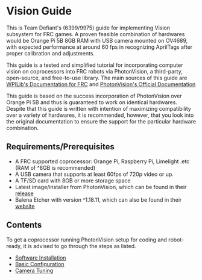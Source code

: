 # Vision Guide

This is Team Defiant's (6399/9975) guide for implementing Vision subsystem for FRC games. A proven feasible combination of hardwares would be Orange Pi 5B 8GB RAM with USB camera mounted on OV4689, with expected performance at around 60 fps in recognizing AprilTags after proper calibration and adjustments.

This guide is a tested and simplified tutorial for incorporating computer vision on coprocessors into FRC robots via PhotonVision, a third-party, open-source, and free-to-use library. The main sources of this guide are [WPILib's Documentation for FRC](https://docs.wpilib.org/en/stable/index.html) and [PhotonVision's Official Documentation](https://docs.photonvision.org/en/latest/docs/description.html)

This guide is based on the success incorporation of PhotonVision over Orange Pi 5B and thus is guaranteed to work on identical hardwares. Despite that this guide is written with intention of maximizing compatibility over a variety of hardwares, it is recommended, however, that you look into the original documentation to ensure the support for the particular hardware combination.

## Requirements/Prerequisites

- A FRC supported coprocessor: Orange Pi, Raspberry Pi, Limelight .etc (RAM of ^8GB is recommended)
- A USB camera that supports at least 60fps of 720p video or up.
- A TF/SD card with 8GB or more storage space
- Latest image/installer from PhotonVision, which can be found in their [release](https://github.com/PhotonVision/photonvision/releases)
- Balena Etcher with version ^1.18.11, which can also be found in their [website](https://etcher.balena.io)

## Contents

To get a coprocessor running PhotonVision setup for coding and robot-ready, it is advised to go through the steps as listed.

- [Software Installation](./Installation.md)
- [Basic Configuration](./Configuration.md)
- [Camera Tuning](./Tuning.md)
